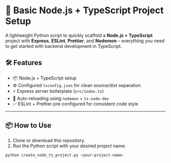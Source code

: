 # 🚀 Basic Node.js + TypeScript Project Setup

A lightweight Python script to quickly scaffold a **Node.js + TypeScript** project with **Express**, **ESLint**, **Prettier**, and **Nodemon** – everything you need to get started with backend development in TypeScript.

## 🛠 Features

- 📦 Node.js + TypeScript setup
- ⚙️ Configured `tsconfig.json` for clean source/dist separation
- ⚡ Express server boilerplate (`src/index.ts`)
- 🔁 Auto-reloading using `nodemon` + `ts-node-dev`
- ✅ ESLint + Prettier pre-configured for consistent code style

---

## 📦 How to Use

1. Clone or download this repository.
2. Run the Python script with your desired project name:

```bash
python create_node_ts_project.py <your-project-name>
